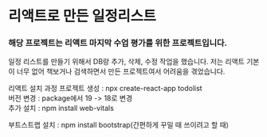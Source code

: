 # 리액트로 만든 일정리스트

### 해당 프로젝트는 리액트 마지막 수업 평가를 위한 프로젝트입니다.
일정 리스트를 만들기 위해서 DB랑 추가, 삭제, 수정 작업을 했습니다.
저는 리액트 기본이 너무 없어 책보거나 검색하면서 만든 프로젝트여서 어려움을 겪었습니다.

리액트 설치 과정
프로젝트 생성 : npx create-react-app todolist
<br>
버전 변경 : package에서 19 -> 18로 변경
<br>
추가 설치 : npm install web-vitals


부트스트랩 설치 : npm install bootstrap(간편하게 꾸밀 때 쓰이려고 할 때)

